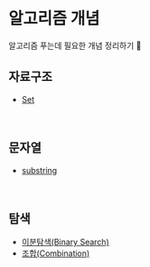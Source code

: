 # 알고리즘 개념

알고리즘 푸는데 필요한 개념 정리하기 📝 

<h2> 자료구조 </h2>

* [Set](https://github.com/harinplz/Algorithm-Study/blob/main/%EA%B0%9C%EB%85%90/%EC%9E%90%EB%A3%8C%EA%B5%AC%EC%A1%B0/Set.md)

<br>

<h2> 문자열 </h2>

* [substring](https://github.com/Harinee68/algorithm_study/blob/main/%EA%B0%9C%EB%85%90/%EB%AC%B8%EC%9E%90%EC%97%B4/substring.md)

<br/>

<h2> 탐색 </h2>

* [이분탐색(Binary Search)](https://github.com/harinplz/Algorithm-Study/blob/main/%EA%B0%9C%EB%85%90/%ED%83%90%EC%83%89/%EC%9D%B4%EB%B6%84%ED%83%90%EC%83%89.md)
* [조합(Combination)](https://github.com/harinplz/Algorithm-Study/blob/main/%EA%B0%9C%EB%85%90/%ED%83%90%EC%83%89/%EC%A1%B0%ED%95%A9.md)

